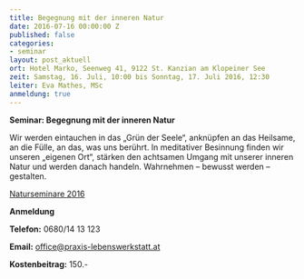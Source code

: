 ```yaml
---
title: Begegnung mit der inneren Natur
date: 2016-07-16 00:00:00 Z
published: false
categories:
- seminar
layout: post_aktuell
ort: Hotel Marko, Seenweg 41, 9122 St. Kanzian am Klopeiner See
zeit: Samstag, 16. Juli, 10:00 bis Sonntag, 17. Juli 2016, 12:30
leiter: Eva Mathes, MSc
anmeldung: true
---
```


**Seminar: Begegnung mit der inneren Natur**

Wir werden eintauchen in das „Grün der Seele“, anknüpfen an das Heilsame, an die Fülle, an das, was uns berührt. 
In meditativer Besinnung finden wir  unseren „eigenen Ort“, stärken den achtsamen Umgang mit unserer inneren Natur 
und werden danach handeln. Wahrnehmen – bewusst werden – gestalten. 

[Naturseminare 2016](http://www.praxis-lebenswerkstatt.at/natur_als_urkraft_erleben.pdf)

**Anmeldung**

**Telefon:** 0680/14 13 123

**Email:** office@praxis-lebenswerkstatt.at

**Kostenbeitrag:** 150.-